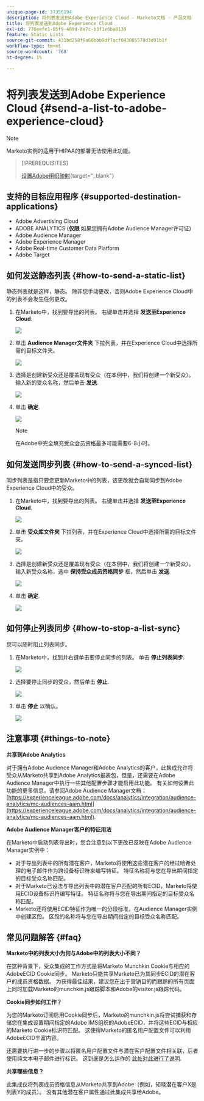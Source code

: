 ```yaml
---
unique-page-id: 37356194
description: 将列表发送到Adobe Experience Cloud - Marketo文档 — 产品文档
title: 将列表发送到Adobe Experience Cloud
exl-id: 770eefe1-05f9-409d-8e7c-b3f1e6ba8139
feature: Static Lists
source-git-commit: 431bd258f9a68bbb9df7acf043085578d3d91b1f
workflow-type: tm+mt
source-wordcount: '768'
ht-degree: 1%

---
```


# 将列表发送到Adobe Experience Cloud {#send-a-list-to-adobe-experience-cloud}

>[!NOTE]
>
>Marketo实例的适用于HIPAA的部署无法使用此功能。

>[!PREREQUISITES]
>
>[设置Adobe组织映射](/help/marketo/product-docs/adobe-experience-cloud-integrations/set-up-adobe-organization-mapping.md){target="_blank"}

## 支持的目标应用程序 {#supported-destination-applications}

* Adobe Advertising Cloud
* ADOBE ANALYTICS (**仅限** 如果您拥有Adobe Audience Manager许可证)
* Adobe Audience Manager
* Adobe Experience Manager
* Adobe Real-time Customer Data Platform
* Adobe Target

## 如何发送静态列表 {#how-to-send-a-static-list}

静态列表就是这样，静态。 除非您手动更改，否则Adobe Experience Cloud中的列表不会发生任何更改。

1. 在Marketo中，找到要导出的列表。 右键单击并选择 **发送至Experience Cloud**.

   ![](assets/send-a-list-to-adobe-experience-cloud-1.png)

1. 单击 **Audience Manager文件夹** 下拉列表，并在Experience Cloud中选择所需的目标文件夹。

   ![](assets/send-a-list-to-adobe-experience-cloud-2.png)

1. 选择是创建新受众还是覆盖现有受众（在本例中，我们将创建一个新受众）。 输入新的受众名称，然后单击 **发送**.

   ![](assets/send-a-list-to-adobe-experience-cloud-3.png)

1. 单击 **确定**.

   ![](assets/send-a-list-to-adobe-experience-cloud-4.png)

   >[!NOTE]
   >
   >在Adobe中完全填充受众会员资格最多可能需要6-8小时。

## 如何发送同步列表 {#how-to-send-a-synced-list}

同步列表是指只要您更新Marketo中的列表，该更改就会自动同步到Adobe Experience Cloud中的受众。

1. 在Marketo中，找到要导出的列表。 右键单击并选择 **发送至Experience Cloud**.

   ![](assets/send-a-list-to-adobe-experience-cloud-5.png)

1. 单击 **受众库文件夹** 下拉列表，并在Experience Cloud中选择所需的目标文件夹。

   ![](assets/send-a-list-to-adobe-experience-cloud-6.png)

1. 选择是创建新受众还是覆盖现有受众（在本例中，我们将创建一个新受众）。 输入新受众名称，选中 **保持受众成员资格同步** 框，然后单击 **发送**.

   ![](assets/send-a-list-to-adobe-experience-cloud-7.png)

1. 单击 **确定**.

   ![](assets/send-a-list-to-adobe-experience-cloud-8.png)

## 如何停止列表同步 {#how-to-stop-a-list-sync}

您可以随时阻止列表同步。

1. 在Marketo中，找到并右键单击要停止同步的列表。 单击 **停止列表同步**.

   ![](assets/send-a-list-to-adobe-experience-cloud-9.png)

1. 选择要停止同步的受众，然后单击 **停止**.

   ![](assets/send-a-list-to-adobe-experience-cloud-10.png)

1. 单击 **停止** 以确认。

   ![](assets/send-a-list-to-adobe-experience-cloud-11.png)

## 注意事项 {#things-to-note}

**共享到Adobe Analytics**

对于拥有Adobe Audience Manager和Adobe Analytics的客户，此集成允许将受众从Marketo共享到Adobe Analytics报表包，但是，还需要在Adobe Audience Manager中执行一些其他配置步骤才能启用此功能。 有关如何设置此功能的更多信息，请参阅Adobe Audience Manager文档： [https://experienceleague.adobe.com/docs/analytics/integration/audience-analytics/mc-audiences-aam.html](https://experienceleague.adobe.com/docs/analytics/integration/audience-analytics/mc-audiences-aam.html).

**Adobe Audience Manager客户的特征用法**

在Marketo中启动列表导出时，您会注意到以下更改已反映在Adobe Audience Manager实例中：

* 对于导出列表中的所有潜在客户，Marketo将使用这些潜在客户的经过哈希处理的电子邮件作为跨设备标识符来编写特征。 特征名称将与您在导出期间指定的目标受众名称匹配。
* 对于Marketo已设法与导出列表中的潜在客户匹配的所有ECID，Marketo将使用ECID设备标识符编写特征。 特征名称将与您在导出期间指定的目标受众名称匹配。
* Marketo还将使用ECID特征作为唯一的分段标准，在Audience Manager实例中创建区段。 区段的名称将与您在导出期间指定的目标受众名称匹配。

## 常见问题解答 {#faq}

**Marketo中的列表大小为何与Adobe中的列表大小不同？**

在这种背景下，受众集成的工作方式是将Marketo Munchkin Cookie与相应的AdobeECID Cookie同步。 Marketo只能共享Marketo已为其同步ECID的潜在客户的成员资格数据。 为获得最佳结果，建议您在出于营销目的而跟踪的所有页面上同时加载Marketo的munchkin.js跟踪脚本和Adobe的visitor.js跟踪代码。

**Cookie同步如何工作？**

为您的Marketo订阅启用Cookie同步后，Marketo的munchkin.js将尝试捕获和存储您在集成设置期间指定的Adobe IMS组织的AdobeECID，并将这些ECID与相应的Marketo Cookie标识符匹配。 这使得Marketo的匿名用户配置文件可以利用AdobeECID丰富内容。

还需要执行进一步的步骤以将匿名用户配置文件与潜在客户配置文件相关联，后者使用纯文本电子邮件进行标识。 这到底是怎么运作的 [此处对此进行了说明](/help/marketo/product-docs/reporting/basic-reporting/report-activity/tracking-anonymous-activity-and-people.md).

**共享哪些信息？**

此集成仅将列表成员资格信息从Marketo共享到Adobe（例如，知晓潜在客户X是列表Y的成员）。 没有其他潜在客户属性通过此集成共享给Adobe。
